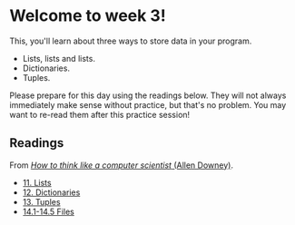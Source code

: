 # Welcome to week 3!

This, you'll learn about three ways to store data in your program.

* Lists, lists and lists.
* Dictionaries.
* Tuples.

Please prepare for this day using the readings below. They will not always
immediately make sense without practice, but that's no problem. You may want
to re-read them after this practice session!

## Readings

From [*How to think like a computer scientist* (Allen Downey)](http://www.greenteapress.com/thinkpython/html/index.html).

* [11. Lists](http://www.greenteapress.com/thinkpython/html/thinkpython011.html)
* [12. Dictionaries](http://www.greenteapress.com/thinkpython/html/thinkpython012.html)
* [13. Tuples](http://www.greenteapress.com/thinkpython/html/thinkpython013.html)
* [14.1-14.5 Files](http://www.greenteapress.com/thinkpython/html/thinkpython015.html)
